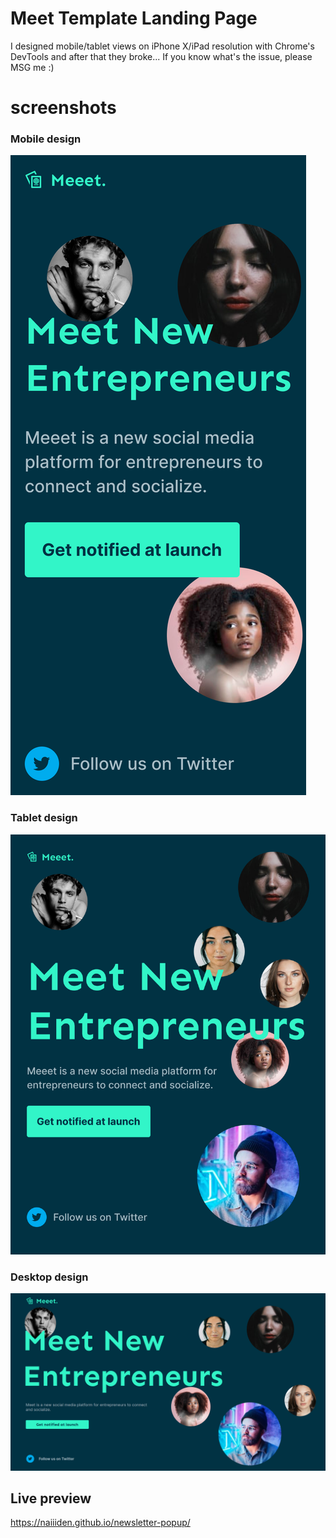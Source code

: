 # Meet Template Landing Page
I designed mobile/tablet views on iPhone X/iPad resolution with Chrome's DevTools and after that they broke... If you know what's the issue, please MSG me :)

# screenshots
### Mobile design
![mobile](/Design/Mobile.png)

### Tablet design
![tablet](/Design/Tablet.png)

### Desktop design
![desktop](/Design/Desktop.png)

## Live preview
https://naiiiden.github.io/newsletter-popup/